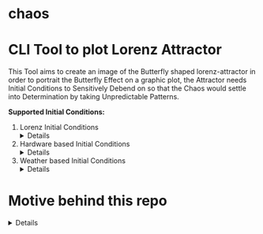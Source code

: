 # chaos
<h1>CLI Tool to plot Lorenz Attractor</h1>

<p>This Tool aims to create an image of the Butterfly shaped lorenz-attractor in order to portrait the Butterfly Effect on a graphic plot, the Attractor needs Initial Conditions to Sensitively Debend on so that the Chaos would settle into Determination by taking Unpredictable Patterns.</p>

<b>Supported Initial Conditions:</b> 
<ol>
  <li>Lorenz Initial Conditions <details>Rate of convection proportional value <em>x</em> = 0<br> Horizontal Temperature Variation proportional value <em>y</em> = 1<br> Vertical Temprature Variation proportional value <em>z</em> = 1,05</details></li> 
  
  <li>Hardware based Initial Conditions <details>Rate of convection proportional value <em>x</em> = CPU-Temprature<br> Horizontal Temperature Variation proportional value <em>y</em> = Memory-Load<br> Vertical Temprature Variation proportional value <em>z</em> = Recived Network Packets</details></li> 

  <li>Weather based Initial Conditions <details>Rate of convection proportional value <em>x</em> = City-Temprature<br> Horizontal Temperature Variation proportional value <em>y</em> = City-Humidity<br> Vertical Temprature Variation proportional value <em>z</em> = City Wind Speed</details></li> 

</ol>

# Motive behind this repo
<details>
  <p>Nothing fancy here, while I'am trying to understand the chaos theory by reading <em>CHAOS by James Gleick</em></p>
  <p>And also while I' am learning Golang</p>
  <p>I thought to look up a python script that can plot the Lorenz Attractor, by tweaking the Initial Conditions you get to influence the graphic result<p>
  <p>Under the influence of the tragidy of me still not landing a job after my graduation, I picked myself up with the programing language I am comfortable  with, <b>python</b> and its cool dependencies libraries </p>
  <p>i started writing funcs.py to integrate user-input to the orginal lorenz_attractor.py plotter script</p>
  <p>and thought about two ways to get random Initial values for the plot, <b>Hardware readings</b> and <b>Weather readings</b> from a random city based on user input.</p><p>in order to get a similiar attractor to Lorenzs, the random initial positive valus has to go through under simple math to keep them near to Lorenzs initial variables values where <em>x</em> < 1 & <em>y</em>, <em>z</em> >= 1 </p> 
</details>




